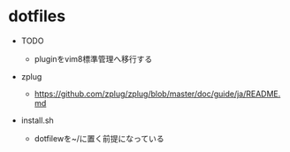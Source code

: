 # dotfiles

- TODO
  - pluginをvim8標準管理へ移行する

- zplug
  - https://github.com/zplug/zplug/blob/master/doc/guide/ja/README.md
  
- install.sh
  - dotfilewを~/に置く前提になっている
